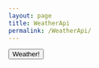 ```yaml
---
layout: page
title: WeatherApi
permalink: /WeatherApi/
---
```


<script src="/javascript/weather.js"></script>

<html lang="en">
    <button onclick="weatherAPI()">Weather!</button>
    <div class="container">
        <p id="city"></p>
        <img src="" id="weatherToday"/>
    </div>
</html>